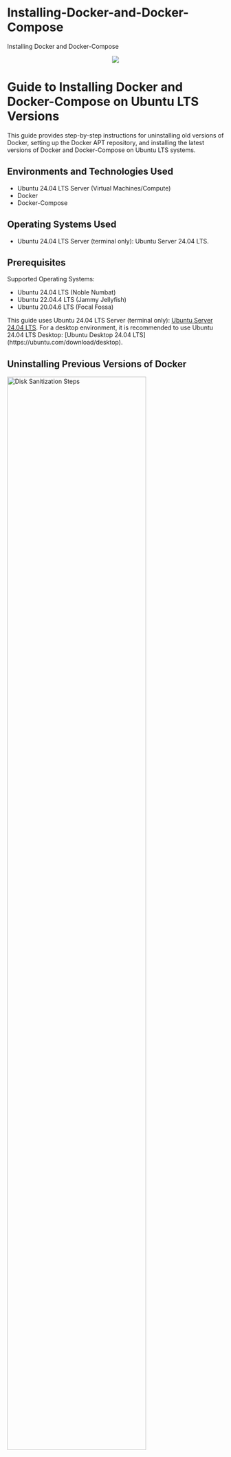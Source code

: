 # Installing-Docker-and-Docker-Compose
Installing Docker and Docker-Compose

<p align="center">
<img src="![download](https://github.com/user-attachments/assets/edfd2184-fdb7-4063-9808-9b9c49b6abf2)"/>
</p>

<h1>Guide to Installing Docker and Docker-Compose on Ubuntu LTS Versions</h1>
This guide provides step-by-step instructions for uninstalling old versions of Docker, setting up the Docker APT repository, and installing the latest versions of Docker and Docker-Compose on Ubuntu LTS systems. <br />

<h2>Environments and Technologies Used</h2>

- Ubuntu 24.04 LTS Server (Virtual Machines/Compute)
- Docker
- Docker-Compose

<h2>Operating Systems Used </h2>

- Ubuntu 24.04 LTS Server (terminal only): Ubuntu Server 24.04 LTS.

<h2>Prerequisites</h2>

Supported Operating Systems:
 - Ubuntu 24.04 LTS (Noble Numbat)
 - Ubuntu 22.04.4 LTS (Jammy Jellyfish)
 - Ubuntu 20.04.6 LTS (Focal Fossa)
<p>This guide uses Ubuntu 24.04 LTS Server (terminal only): <a href="https://ubuntu.com/download/server">Ubuntu Server 24.04 LTS</a>.
For a desktop environment, it is recommended to use Ubuntu 24.04 LTS Desktop: [Ubuntu Desktop 24.04 LTS](https://ubuntu.com/download/desktop).</p>


<h2>Uninstalling Previous Versions of Docker</h2>

<p>
<img src="https://i.imgur.com/DJmEXEB.png" height="80%" width="80%" alt="Disk Sanitization Steps"/>
</p>
<p>
To remove any existing Docker installations and conflicting packages, execute the following command:

 ```bash
for pkg in docker.io docker-doc docker-compose docker-compose-v2 podman-docker containerd runc; do sudo apt-get remove $pkg; done
```
</p>
<br />

<p>
<img src="https://i.imgur.com/DJmEXEB.png" height="80%" width="80%" alt="Disk Sanitization Steps"/>
</p>

<h2>Setting Up Docker's APT Repository</h2>
 
<p>
To install and update Docker from the official repository, follow these steps:
</p>
<h1>Add Docker's Official GPG Key:</h1>
<p>
 
 ```bash
 sudo apt-get update
sudo apt-get install ca-certificates curl
sudo install -m 0755 -d /etc/apt/keyrings
sudo curl -fsSL https://download.docker.com/linux/ubuntu/gpg -o /etc/apt/keyrings/docker.asc
sudo chmod a+r /etc/apt/keyrings/docker.asc
 ```
</p>
<h1>Add the Docker Repository to APT Sources:</h1>
<p>
 
 ```bash
 echo \
  "deb [arch=$(dpkg --print-architecture) signed-by=/etc/apt/keyrings/docker.asc] https://download.docker.com/linux/ubuntu \
  $(. /etc/os-release && echo "$VERSION_CODENAME") stable" | \
  sudo tee /etc/apt/sources.list.d/docker.list > /dev/null
sudo apt-get update
 ```
</p>
<br />

<p>
<img src="https://i.imgur.com/DJmEXEB.png" height="80%" width="80%" alt="Disk Sanitization Steps"/>
</p>
<h1>Installing the Latest Version of Docker</h1>
<h2>To install Docker, run the following command:</h2>
<p>

 ```bash
sudo apt-get install docker-ce docker-ce-cli containerd.io docker-buildx-plugin docker-compose-plugin
```
</p>
<br />

<p>
<img src="https://i.imgur.com/DJmEXEB.png" height="80%" width="80%" alt="Disk Sanitization Steps"/>
</p>
<h1>Verify Docker Installation</h1>
<h2>To confirm Docker is installed correctly, check the version:</h2>
<p>

 ```bash
docker --version
```
</p>
<br />

<p>
<img src="https://i.imgur.com/DJmEXEB.png" height="80%" width="80%" alt="Disk Sanitization Steps"/>
</p>
<h1>Installing Docker-Compose</h1>
<h2>To install Docker-Compose, use the following command:</h2>
<p>

 ```bash
curl -SL https://github.com/docker/compose/releases/download/v2.29.1/docker-compose-linux-x86_64 -o /usr/local/bin/docker-compose
```
</p>
<br />

<p>
<img src="https://i.imgur.com/DJmEXEB.png" height="80%" width="80%" alt="Disk Sanitization Steps"/>
</p>
<h1>Verify Docker-Compose Installation</h1>
<h2>Check the installed version of Docker-Compose with:</h2>
<p>

 ```bash
docker compose version
```
</p>
<br />
